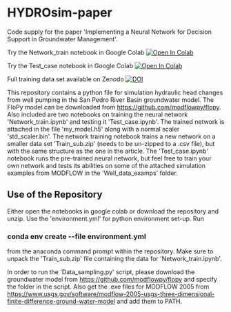 # HYDROsim-paper

Code supply for the paper 'Implementing a Neural Network for Decision Support in Groundwater Management'.

Try the Network_train notebook in Google Colab
[![Open In Colab](https://colab.research.google.com/assets/colab-badge.svg)](https://colab.research.google.com/github/MathiasBusk/HYDROsim-paper/blob/main/Network_train.ipynb)

Try the Test_case notebook in Google Colab
[![Open In Colab](https://colab.research.google.com/assets/colab-badge.svg)](https://colab.research.google.com/github/MathiasBusk/HYDROsim-paper/blob/main/Test_case.ipynb)

Full training data set available on Zenodo 
[![DOI](https://zenodo.org/badge/DOI/10.5281/zenodo.6817606.svg)](https://doi.org/10.5281/zenodo.6817606)

This repository contains a python file for simulation hydraulic head changes from well pumping in the San Pedro River Basin groundwater model. The FloPy model can be downloaded from https://github.com/modflowpy/flopy. Also included are two notebooks on training the neural network 'Network_train.ipynb' and testing it 'Test_case.ipynb'. The trained network is attached in the file 'my_model.h5' along with a normal scaler 'std_scaler.bin'. The network training notebook trains a new network on a smaller data set 'Train_sub.zip' (needs to be un-zipped to a .csv file), but with the same structure as the one in the article. The 'Test_case.ipynb' notebook runs the pre-trained neural network, but feel free to train your own network and tests its abilities on some of the attached simulation examples from MODFLOW in the 'Well_data_examps' folder.

## Use of the Repository

Either open the notebooks in google colab or 
download the repository and unzip. Use the 'environment.yml' for python environment set-up. Run


### conda env create --file environment.yml


from the anaconda command prompt within the repository. Make sure to unpack the 'Train_sub.zip' file containing the data for 'Network_train.ipynb'. 

In order to run the 'Data_sampling.py' script, please download the groundwater model from https://github.com/modflowpy/flopy and specify the folder in the script. Also get the .exe files for MODFLOW 2005 from https://www.usgs.gov/software/modflow-2005-usgs-three-dimensional-finite-difference-ground-water-model and add them to PATH.

